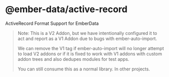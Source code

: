 @ember-data/active-record
============================================================================

ActiveRecord Format Support for EmberData

> Note: This is a V2 Addon, but we have intentionally configured it to act and report as a V1 Addon due
to bugs with ember-auto-import.
>
> We can remove the V1 tag if ember-auto-import will no longer attempt
to load V2 addons or if it is fixed to work with V1 addons with custom addon trees and also dedupes modules for test apps.
> 
> You can still consume this as a normal library.
> In other projects.

